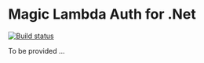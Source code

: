 
# Magic Lambda Auth for .Net

[![Build status](https://travis-ci.org/polterguy/magic.lambda.auth.svg?master)](https://travis-ci.org/polterguy/magic.lambda.auth)

To be provided ...
